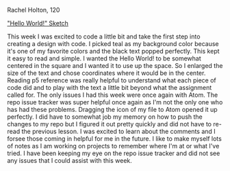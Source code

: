 Rachel Holton, 120

["Hello World!" Sketch](https://rachel-holton-burnett.github.io/120-work/hw-3/)

This week I was excited to code a little bit and take the first step into creating a design with code. I picked teal as my background color because it's one of my favorite colors and the black text popped perfectly. This kept it easy to read and simple. I wanted the Hello World! to be somewhat centered in the square and I wanted it to use up the space. So I enlarged the size of the text and chose coordinates where it would be in the center. Reading p5 reference was really helpful to understand what each piece of code did and to play with the text a little bit beyond what the assignment called for. The only issues I had this week were once again with Atom. The repo issue tracker was super helpful once again as I'm not the only one who has had these problems. Dragging the icon of my file to Atom opened it up perfectly. I did have to somewhat job my memory on how to push the changes to my repo but I figured it out pretty quickly and did not have to re-read the previous lesson. I was excited to learn about the comments and I forsee those coming in helpful for me in the future. I like to make myself lots of notes as I am working on projects to remember where I'm at or what I've tried. I have been keeping my eye on the repo issue tracker and did not see any issues that I could assist with this week. 
